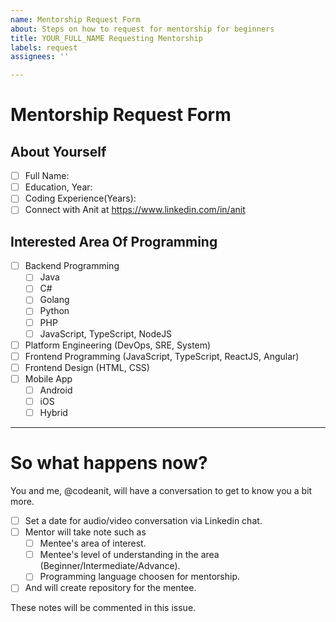 ```yaml
---
name: Mentorship Request Form
about: Steps on how to request for mentorship for beginners
title: YOUR_FULL_NAME Requesting Mentorship
labels: request
assignees: ''

---
```


# Mentorship Request Form

## About Yourself
- [ ] Full Name: 
- [ ] Education, Year: 
- [ ] Coding Experience(Years):
- [ ] Connect with Anit at https://www.linkedin.com/in/anit 

## Interested Area Of Programming
  - [ ] Backend Programming
    - [ ] Java
    - [ ] C#
    - [ ] Golang
    - [ ] Python
    - [ ] PHP
    - [ ] JavaScript, TypeScript, NodeJS 
  - [ ] Platform Engineering (DevOps, SRE, System)
  - [ ] Frontend Programming (JavaScript, TypeScript, ReactJS, Angular)
  - [ ] Frontend Design (HTML, CSS)
  - [ ] Mobile App
    - [ ] Android
    - [ ] iOS
    - [ ] Hybrid

---

# So what happens now?
You and me, @codeanit, will have a conversation to get to know you a bit more.
- [ ] Set a date for audio/video conversation via Linkedin chat.
- [ ] Mentor will take note such as 
  - [ ] Mentee's  area of interest.
  - [ ] Mentee's level of understanding in the area (Beginner/Intermediate/Advance).
  - [ ] Programming language choosen for mentorship.
- [ ] And will create repository for the mentee.

These notes will be commented in this issue.
